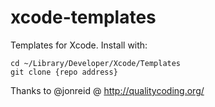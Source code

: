 xcode-templates
===============
Templates for Xcode. Install with:

```
cd ~/Library/Developer/Xcode/Templates
git clone {repo address}
```

Thanks to @jonreid @ http://qualitycoding.org/
